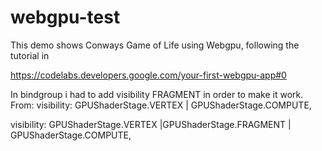 # webgpu-test

This demo shows Conways Game of Life using Webgpu, following the tutorial in

https://codelabs.developers.google.com/your-first-webgpu-app#0

In bindgroup i had to add visibility FRAGMENT in order to make it work.
From:
visibility: GPUShaderStage.VERTEX | GPUShaderStage.COMPUTE,

visibility: GPUShaderStage.VERTEX |GPUShaderStage.FRAGMENT | GPUShaderStage.COMPUTE,


